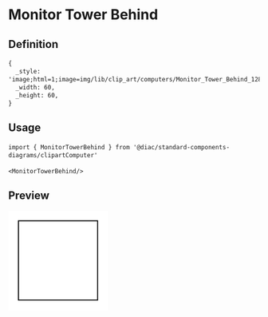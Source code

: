 # Monitor Tower Behind

## Definition

```
{
  _style: 'image;html=1;image=img/lib/clip_art/computers/Monitor_Tower_Behind_128x128.pngstrokeColor=none;',
  _width: 60,
  _height: 60,
}
```

## Usage

```
import { MonitorTowerBehind } from '@diac/standard-components-diagrams/clipartComputer'

<MonitorTowerBehind/>
```

## Preview

<img src="./monitor-tower-behind.png" width="200"/>
